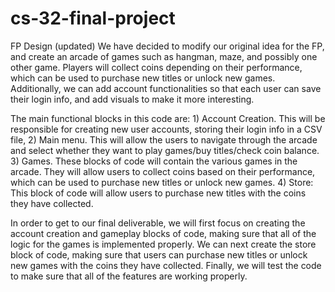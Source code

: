 # cs-32-final-project
FP Design (updated)
We have decided to modify our original idea for the FP, and create an arcade of games such as hangman, maze, and possibly one other game. Players will collect coins depending on their performance, which can be used to purchase new titles or unlock new games. Additionally, we can add account functionalities so that each user can save their login info, and add visuals to make it more interesting.

The main functional blocks in this code are: 1) Account Creation. This will be responsible for creating new user accounts, storing their login info in a CSV file, 2) Main menu. This will allow the users to navigate through the arcade and select whether they want to play games/buy titles/check coin balance. 3) Games. These blocks of code will contain the various games in the arcade. They will allow users to collect coins based on their performance, which can be used to purchase new titles or unlock new games. 4) Store: This block of code will allow users to purchase new titles with the coins they have collected. 

In order to get to our final deliverable, we will first focus on creating the account creation and gameplay blocks of code, making sure that all of the logic for the games is implemented properly. We can next create the store block of code, making sure that users can purchase new titles or unlock new games with the coins they have collected. Finally, we will test the code to make sure that all of the features are working properly.
